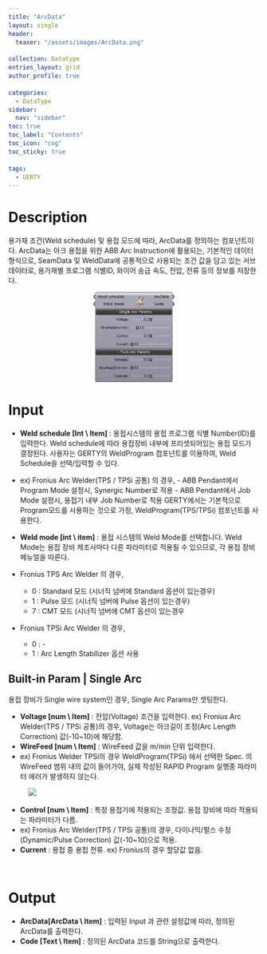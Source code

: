 ```yaml
---
title: "ArcData"
layout: single
header:
  teaser: "/assets/images/ArcData.png"

collection: Datatype
entries_layout: grid
author_profile: true

categories:
  - DataType
sidebar:
  nav: "sidebar"
toc: true
toc_label: "Contents"
toc_icon: "cog"
toc_sticky: true

tags: 
  - GERTY
---
```

# Description

용가재 조건(Weld schedule) 및 용접 모드에 따라, ArcData를 정의하는 컴포넌트이다.
ArcData는 아크 용접을 위한 ABB Arc Instruction에 활용되는, 기본적인 데이터 형식으로, SeamData 및 WeldData에 공통적으로 사용되는 조건 값을 담고 있는 서브 데이터로, 용가재별 프로그램 식별ID, 와이어 송급 속도, 전압, 전류 등의 정보를 저장한다.

<p align="center">  <img src="/assets/images/ArcData.png" align="center" width="32%"></p>

# Input

* **Weld schedule [Int \ Item]** : 용접시스템의 용접 프로그램 식별 Number(ID)를 입력한다. Weld schedule에 따라 용접장비 내부에 프리셋되어있는 용접 모드가 결정된다. 사용자는 GERTY의 WeldProgram 컴포넌트를 이용하여, Weld Schedule을 선택/입력할 수 있다.
* ex) Fronius Arc Welder(TPS / TPSi 공통) 의 경우, - ABB Pendant에서 Program Mode 설정시, Synergic Number로 적용 - ABB Pendant에서 Job Mode 설정시, 용접기 내부 Job Number로 적용 GERTY에서는 기본적으로 Program모드를 사용하는 것으로 가정, WeldProgram(TPS/TPSi) 컴포넌트를 사용한다.

* **Weld mode [int \ item]** :
용접 시스템의 Weld Mode를 선택합니다. Weld Mode는 용접 장비 제조사마다 다른 파라미터로 적용될 수 있으므로, 각 용접 장비 메뉴얼을 따른다.
* Fronius TPS Arc Welder 의 경우,
  - 0 : Standard 모드 (시너직 넘버에 Standard 옵션이 있는경우)
  - 1 : Pulse 모드 (시너직 넘버에 Pulse 옵션이 있는경우)
  - 7 : CMT 모드 (시너직 넘버에 CMT 옵션이 있는경우

* Fronius TPSi Arc Welder 의 경우,
  - 0 : -
  - 1 : Arc Length Stabilizer 옵션 사용


## Built-in Param | Single Arc​

용접 장비가 Single wire system인 경우, Single Arc Params만 셋팅한다.

* **Voltage [num \ Item]** : 전압(Voltage) 조건을 입력한다. ex) Fronius Arc Welder(TPS / TPSi 공통)의 경우, Voltage는 아크길이 조정(Arc Length Correction) 값(-10~10)에 해당함.
* **WireFeed [num \ Item]** : WireFeed 값을 m/min 단위 입력한다. 
* ex) Fronius Welder TPSi의 경우 WeldProgram(TPSi) 에서 선택한 Spec. 의 WireFeed 범위 내의 값이 들어가야, 실제 작성된 RAPID Program 실행중 파라미터 에러가 발생하지 않는다.

<figure>
	<a href="https://b-at.kr/wp-content/uploads/2023/05/weldsched-arcdata-1-768x456.png"><img src="https://b-at.kr/wp-content/uploads/2023/05/weldsched-arcdata-1-768x456.png"></a>
</figure>

* **Control [num \ Item]** : 특정 용접기에 적용되는 조정값. 용접 장비에 따라 적용되는 파라미터가 다름. 
* ex) Fronius Arc Welder(TPS / TPSi 공통)의 경우, 다이나믹/펄스 수정(Dynamic/Pulse Correction) 값(-10~10)으로 적용.
* **Current** : 용접 중 용접 전류. ex) Fronius의 경우 할당값 없음.

<br>

# Output

* **ArcData[ArcData \ Item]** : 입력된 Input 과 관련 설정값에 따라, 정의된 ArcData를 출력한다.
* **Code [Text \ Item]** : 정의된 ArcData 코드를 String으로 출력한다.
